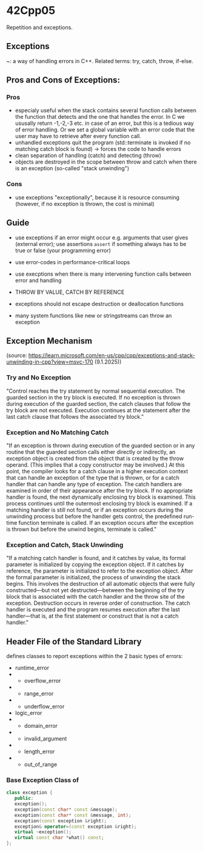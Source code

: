 # 42Cpp05
Repetition and exceptions.

## Exceptions
~: a way of handling errors in C++. Related terms: try, catch, throw, if-else.

## Pros and Cons of Exceptions:
### Pros
- especialy useful when the stack contains several function calls between the function that detects and the one that handles the error. In C we ususally return -1,-2,-3 etc. in case of an error, but this is a tedious way of error handling. Or we set a global variable with an error code that the user may have to retrieve after every function call.
- unhandled exceptions quit the program (std::terminate is invoked if no matching catch block is found) -> forces the code to handle errors
- clean separation of handling (catch) and detecting (throw)
- objects are destroyed in the scope between throw and catch when there is an exception (so-called "stack unwinding")
### Cons
- use exceptions "exceptionally", because it is resource consuming (however, if no exception is thrown, the cost is minimal)


## Guide
- use exceptions if an error might occur e.g. arguments that user gives (external error); use assertions `assert` if something always has to be true or false (your programming error)
- use error-codes in performance-critical loops
- use execptions when there is many intervening function calls between error and handling
- THROW BY VALUE, CATCH BY REFERENCE
- exceptions should not escape destruction or deallocation functions

- many system functions like new or stringstreams can throw an exception 

## Exception Mechanism 
(source: https://learn.microsoft.com/en-us/cpp/cpp/exceptions-and-stack-unwinding-in-cpp?view=msvc-170 (9.1.2025))
### Try and No Exception
"Control reaches the try statement by normal sequential execution. The guarded section in the try block is executed.
If no exception is thrown during execution of the guarded section, the catch clauses that follow the try block are not executed. Execution continues at the statement after the last catch clause that follows the associated try block."
### Exception and No Matching Catch
"If an exception is thrown during execution of the guarded section or in any routine that the guarded section calls either directly or indirectly, an exception object is created from the object that is created by the throw operand. (This implies that a copy constructor may be involved.) At this point, the compiler looks for a catch clause in a higher execution context that can handle an exception of the type that is thrown, or for a catch handler that can handle any type of exception. The catch handlers are examined in order of their appearance after the try block. If no appropriate handler is found, the next dynamically enclosing try block is examined. This process continues until the outermost enclosing try block is examined.
If a matching handler is still not found, or if an exception occurs during the unwinding process but before the handler gets control, the predefined run-time function terminate is called. If an exception occurs after the exception is thrown but before the unwind begins, terminate is called."
### Exception and Catch, Stack Unwinding
"If a matching catch handler is found, and it catches by value, its formal parameter is initialized by copying the exception object. If it catches by reference, the parameter is initialized to refer to the exception object. After the formal parameter is initialized, the process of unwinding the stack begins. This involves the destruction of all automatic objects that were fully constructed—but not yet destructed—between the beginning of the try block that is associated with the catch handler and the throw site of the exception. Destruction occurs in reverse order of construction. The catch handler is executed and the program resumes execution after the last handler—that is, at the first statement or construct that is not a catch handler."

## <stdexcept> Header File of the Standard Library
defines classes to report exceptions within the 2 basic types of errors: </b>
- runtime_error
- - overflow_error
- - range_error
- - underflow_error
- logic_error
- - domain_error
- - invalid_argument
- - length_error
- - out_of_range

### Base Exception Class of <stdexcept>
```c++
class exception {
   public:
   exception();
   exception(const char* const &message);
   exception(const char* const &message, int);
   exception(const exception &right);
   exception& operator=(const exception &right);
   virtual ~exception();
   virtual const char *what() const;
};
```